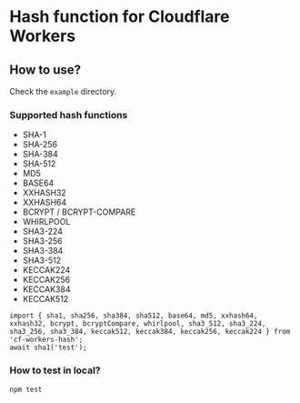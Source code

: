 # Hash function for Cloudflare Workers

## How to use?

Check the `example` directory.

### Supported hash functions
- SHA-1
- SHA-256
- SHA-384
- SHA-512
- MD5
- BASE64
- XXHASH32
- XXHASH64
- BCRYPT / BCRYPT-COMPARE
- WHIRLPOOL
- SHA3-224
- SHA3-256
- SHA3-384
- SHA3-512
- KECCAK224
- KECCAK256
- KECCAK384
- KECCAK512

```
import { sha1, sha256, sha384, sha512, base64, md5, xxhash64, xxhash32, bcrypt, bcryptCompare, whirlpool, sha3_512, sha3_224, sha3_256, sha3_384, keccak512, keccak384, keccak256, keccak224 } from 'cf-workers-hash';
await sha1('test');
```

### How to test in local?
```
npm test
```
